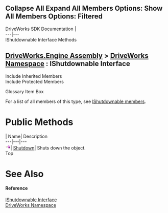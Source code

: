 Collapse All Expand All Members Options: Show All  Members Options: Filtered   
---  
DriveWorks SDK Documentation  |   
---|---  
IShutdownable Interface Methods   
  
[DriveWorks.Engine Assembly](topic2156.md) > [DriveWorks Namespace](topic2159.md) : IShutdownable Interface  
---  
  
Include Inherited Members    
Include Protected Members    


Glossary Item Box

For a list of all members of this type, see [IShutdownable members](topic2311.md).

# Public Methods

| Name| Description  
---|---|---  
![ Method](dotnetimages/Method.gif)| [Shutdown](topic2315.md)| Shuts down the object.   
Top

# See Also

#### Reference

[IShutdownable Interface](topic2310.md)   
[DriveWorks Namespace](topic2159.md)


